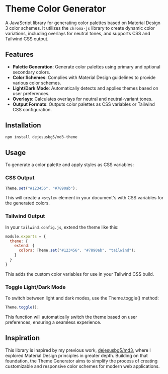 # Theme Color Generator

A JavaScript library for generating color palettes based on Material Design 3 color schemes. It utilizes the `chroma-js` library to create dynamic color variations, including overlays for neutral tones, and supports CSS and Tailwind CSS output.

## Features

- **Palette Generation**: Generate color palettes using primary and optional secondary colors.
- **Color Schemes**: Complies with Material Design guidelines to provide various color schemes.
- **Light/Dark Mode**: Automatically detects and applies themes based on user preferences.
- **Overlays**: Calculates overlays for neutral and neutral-variant tones.
- **Output Formats**: Outputs color palettes as CSS variables or Tailwind CSS configuration.

## Installation

```bash
npm install dejesusbg5/md3-theme
```

## Usage

To generate a color palette and apply styles as CSS variables:

### CSS Output
```javascript
Theme.set("#123456", "#7890ab");
```

This will create a `<style>` element in your document's <head> with CSS variables for the generated colors.

### Tailwind Output
In your `tailwind.config.js`, extend the theme like this:

```javascript
module.exports = {
  theme: {
    extend: {
      colors: Theme.set("#123456", "#7890ab", "tailwind");
    }
  }
}
```

This adds the custom color variables for use in your Tailwind CSS build.

### Toggle Light/Dark Mode

To switch between light and dark modes, use the Theme.toggle() method:

```javascript
Theme.toggle();
```

This function will automatically switch the theme based on user preferences, ensuring a seamless experience.

## Inspiration
This library is inspired by my previous work, [dejesusbg5/md3](https://github.com/dejesusbg5/md3), where I explored Material Design principles in greater depth. Building on that foundation, the Theme Generator aims to simplify the process of creating customizable and responsive color schemes for modern web applications.
